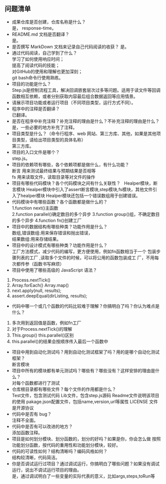 ## 问题清单

- 成果仓库是否创建，仓库名称是什么？  
是， response-time。
- README.md 文档是否翻译？  
是。
- 是否撰写 MarkDown 文档来记录自己代码阅读的收获？
是。  
- 通过代码阅读，自己学到了什么？    
学习了如何使用响应时间；  
提高了阅读代码的技能；  
对GitHub的使用和理解也更加深刻；  
git bash命令行使用熟练。
- 项目的功能是什么？  
Step.js是控制流程工具，解决回调嵌套层次过多等问题。适用于读文件等回调函数相互依赖，或者分别获取内容最后组合数据返回等应用情景。
- 请展示项目功能或者运行项目（不同项目类型，运行方式不同）。  
- 程序中的注释是否翻译？  
已翻译。
- 是否在程序中补充注释？补充注释的理由是什么？不补充注释的理由是什么？  
是，一些必要的地方补充了注释。
- 项目类型是什么？（命令行程序、web 网站、第三方库、其他，如果是其他项目类型，请给出项目类型的具体名称）  
第三方库。
- 项目的入口文件是哪个？  
step.js。
- 项目的依赖项有哪些，各个依赖项都是做什么，有什么功能？  
断言 用来测试最终结果与预期结果是否相等  
fs 用来读取文件，读取目录等对文件的操作
- 项目有哪些代码模块？各个代码模块之间有什么关联性？  
Healper模块，断言模块
Healper模块中引入了assert断言模块,step模块,fs模块，其他文件引入了healper模块
Healper模块还包括一个错误数组用于创建错误。
- 代码模块中有哪些函数？各个函数都是做什么的？    
 1.function next()主函数  
 2.function parallel()确定数目的多个异步
 3.function group()组，不确定数目的多个异步
 4.function fn()创建工厂
- 项目中的数据结构有哪些种类？功能作用是什么？  
数组,错误数组:用来保存错误和抛出错误，  
结果数组:用来存储结果。    
- 项目中的设计模式有哪些种类？功能作用是什么？   
工厂方法模式，减少代码的编写，更方便使用，例如fn函数相当于一个
包装步骤列表的工厂 ,读取多个文件的时候，可以将公用的函数包装成工
厂，不用每次都传参（函数书写麻烦） 
- 项目中使用了哪些高级的 JavaScript 语法？  
1.	Process.nextTick()
2.	Array.forEach() Array.map()
3.	next.apply(null, results);
4.	assert.deepEqual(dirListing, results);
- 代码中哪一个或几个函数的代码比较难于理解？你搞明白了吗？你认为难点是什么？  
1.	多次用到返回值是函数，例如fn工厂
2.	对于Process.nextTick()的理解
3.	This.group() this.parallel()区别
4.	this.parallel()的结果会按顺序传入最后一个函数中
- 项目中用到自动化测试吗？用到自动化测试框架了吗？用的是哪个自动化测试框架？  
断言模块
- 项目中所有的模块都有单元测试吗？哪些有？哪些没有？这样安排的理由是什么？  
对每个函数都进行了测试
- 仓库根目录都有哪些文件？每个文件的作用都是什么？  
Test文件，包含测试代码
Lib文件，包含step.js源码
Readme文件说明该项目的使用
pakage.json配置文件，包括name,version,url等属性
LICENSE 文件是开源协议
- 代码中是否有 bug？  
注释不全面。
- 代码中是否有可以改进的地方？  
添加函数注释。 
- 项目是如何划分模块、划分函数的，划分的好吗？如果是你，你会怎么做
按照功能划分函数，按代码的重用性和功能划分模块，较好。
- 代码的可读性如何？结构清晰吗？编码风格如何？  
结构较清晰，代码简洁。  
- 你是否调试运行过项目？通过调试运行，你搞明白了哪些问题？如果没有调试运行，说出不调试运行项目的理由。   
是，通过调试明白了一些变量的实际代表的意义，比如args,steps,toRun等 
  
